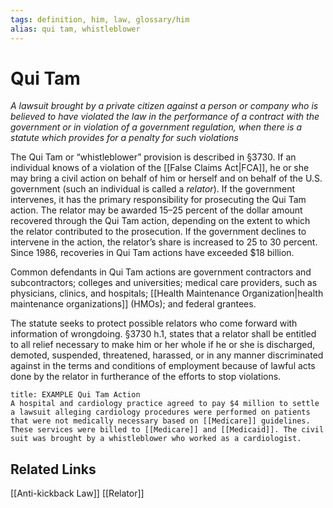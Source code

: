 ```yaml
---
tags: definition, him, law, glossary/him
alias: qui tam, whistleblower
---
```

# Qui Tam
*A lawsuit brought by a private citizen against a person or company who is believed to have violated the law in the performance of a contract with the government or in violation of a government regulation, when there is a statute which provides for a penalty for such violations*

The Qui Tam or “whistleblower” provision is described in §3730. If an individual knows of a violation of the [[False Claims Act|FCA]], he or she may bring a civil action on behalf of him or herself and on behalf of the U.S. government (such an individual is called a *relator*). If the government intervenes, it has the primary responsibility for prosecuting the Qui Tam action. The relator may be awarded 15–25 percent of the dollar amount recovered through the Qui Tam action, depending on the extent to which the relator contributed to the prosecution. If the government declines to intervene in the action, the relator’s share is increased to 25 to 30 percent. Since 1986, recoveries in Qui Tam actions have exceeded $18 billion. 

Common defendants in Qui Tam actions are government contractors and subcontractors; colleges and universities; medical care providers, such as physicians, clinics, and hospitals; [[Health Maintenance Organization|health maintenance organizations]] (HMOs); and federal grantees. 

The statute seeks to protect possible relators who come forward with information of wrongdoing. §3730 h.1, states that a relator shall be entitled to all relief necessary to make him or her whole if he or she is discharged, demoted, suspended, threatened, harassed, or in any manner discriminated against in the terms and conditions of employment because of lawful acts done by the relator in furtherance of the efforts to stop violations.

```ad-Example
title: EXAMPLE Qui Tam Action
A hospital and cardiology practice agreed to pay $4 million to settle a lawsuit alleging cardiology procedures were performed on patients that were not medically necessary based on [[Medicare]] guidelines. These services were billed to [[Medicare]] and [[Medicaid]]. The civil suit was brought by a whistleblower who worked as a cardiologist.
```

## Related Links
[[Anti-kickback Law]]
[[Relator]]